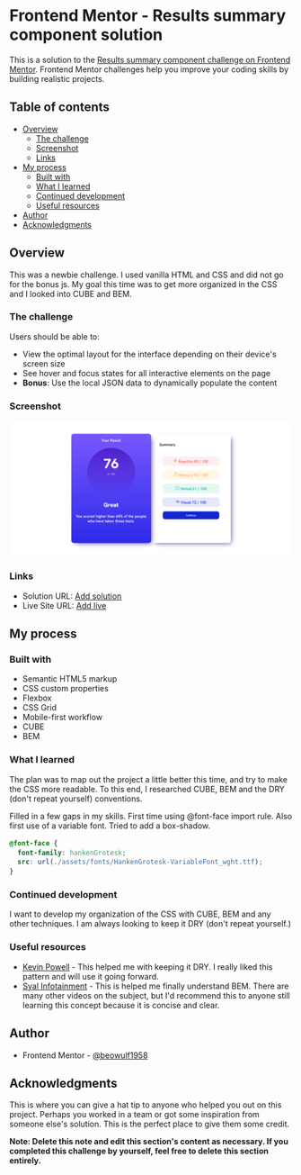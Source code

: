 # Frontend Mentor - Results summary component solution

This is a solution to the [Results summary component challenge on Frontend Mentor](https://www.frontendmentor.io/challenges/results-summary-component-CE_K6s0maV). Frontend Mentor challenges help you improve your coding skills by building realistic projects.

## Table of contents

- [Overview](#overview)
  - [The challenge](#the-challenge)
  - [Screenshot](#screenshot)
  - [Links](#links)
- [My process](#my-process)
  - [Built with](#built-with)
  - [What I learned](#what-i-learned)
  - [Continued development](#continued-development)
  - [Useful resources](#useful-resources)
- [Author](#author)
- [Acknowledgments](#acknowledgments)

## Overview

This was a newbie challenge. I used vanilla HTML and CSS and did not go for the bonus js. My goal this time was to get more organized in the CSS and I looked into CUBE and BEM.

### The challenge

Users should be able to:

- View the optimal layout for the interface depending on their device's screen size
- See hover and focus states for all interactive elements on the page
- **Bonus**: Use the local JSON data to dynamically populate the content

### Screenshot

![screenshot](./assets/images/Screenshot%202023-10-06.png)

### Links

- Solution URL: [Add solution](https://www.frontendmentor.io/challenges/results-summary-component-CE_K6s0maV/hub?share=true)
- Live Site URL: [Add live](https://tubular-sherbet-a6e5a3.netlify.app/)

## My process

### Built with

- Semantic HTML5 markup
- CSS custom properties
- Flexbox
- CSS Grid
- Mobile-first workflow
- CUBE
- BEM

### What I learned

The plan was to map out the project a little better this time, and try to make the CSS more readable. To this end, I researched CUBE, BEM and the DRY (don't repeat yourself) conventions.

Filled in a few gaps in my skills. First time using @font-face import rule. Also first use of a variable font. Tried to add a box-shadow.

```css
@font-face {
  font-family: hankenGrotesk;
  src: url(./assets/fonts/HankenGrotesk-VariableFont_wght.ttf);
}
```

### Continued development

I want to develop my organization of the CSS with CUBE, BEM and any other techniques. I am always looking to keep it DRY (don't repeat yourself.)

### Useful resources

- [Kevin Powell](https://www.youtube.com/watch?v=0px6YH-cauQ&t=986) - This helped me with keeping it DRY. I really liked this pattern and will use it going forward.
- [Syal Infotainment](https://www.youtube.com/watch?v=iyR6RXUZFQ8) - This is helped me finally understand BEM. There are many other videos on the subject, but I'd recommend this to anyone still learning this concept because it is concise and clear.

## Author

- Frontend Mentor - [@beowulf1958](https://www.frontendmentor.io/profile/beowulf1958)

## Acknowledgments

This is where you can give a hat tip to anyone who helped you out on this project. Perhaps you worked in a team or got some inspiration from someone else's solution. This is the perfect place to give them some credit.

**Note: Delete this note and edit this section's content as necessary. If you completed this challenge by yourself, feel free to delete this section entirely.**
